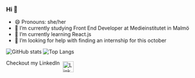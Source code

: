### Hi 👋



- 😄 Pronouns: she/her
- 🔭 I’m currently studying Front End Developer at Medieinstitutet in Malmö
- 🌱 I’m currently learning React.js
- 🤔 I’m looking for help with finding an internship for this october

![GitHub stats](https://github-readme-stats.vercel.app/api?username=bebegom&show_icons=true&theme=omni)
![Top Langs](https://github-readme-stats.vercel.app/api/top-langs/?username=bebegom&theme=omni)

Checkout my LinkedIn
<a href="https://www.linkedin.com/in/elin-ahlgren-9b6070223/" target="_blank"><img src="https://upload.wikimedia.org/wikipedia/commons/e/e9/Linkedin_icon.svg" height="30" style="vertical-align:top; margin:4px" alt="LinkedIn logo"></a>


<!--
- 💬 Ask me about ... Anything!
- 👯 I’m looking to collaborate on ...
- 📫 How to reach me: ...

- ⚡ Fun fact: ...
-->
